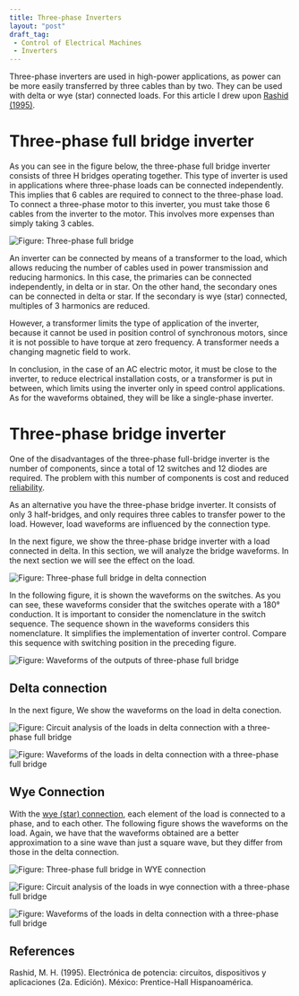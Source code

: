 ```yaml
---
title: Three-phase Inverters
layout: "post"
draft_tag:
 - Control of Electrical Machines
 - Inverters
---
```


Three-phase inverters are used in high-power applications, as power
can be more easily transferred by three cables than by two. They can
be used with delta or wye (star) connected loads. For this article I
drew upon [Rashid (1995)](#bib-rashid-1999).


# Three-phase full bridge inverter

As you can see in the figure below, the three-phase full bridge
inverter consists of three H bridges operating together. This type of
inverter is used in applications where three-phase loads can be
connected independently. This implies that 6 cables are required to
connect to the three-phase load. To connect a three-phase motor to
this inverter, you must take those 6 cables from the inverter to the
motor. This involves more expenses than simply taking 3 cables.


![Figure: Three-phase full bridge](http://ghsalazar.github.io/electrical-machines-control/images/three-phase-full-bridge-inverter.svg)


An inverter can be connected by means of a transformer to the load,
which allows reducing the number of cables used in power transmission
and reducing harmonics. In this case, the primaries can be connected
independently, in delta or in star. On the other hand, the secondary
ones can be connected in delta or star. If the secondary is wye (star)
connected, multiples of 3 harmonics are reduced.

However, a transformer limits the type of application of the inverter,
because it cannot be used in position control of synchronous motors,
since it is not possible to have torque at zero frequency. A
transformer needs a changing magnetic field to work.

In conclusion, in the case of an AC electric motor, it must be close
to the inverter, to reduce electrical installation costs, or a
transformer is put in between, which limits using the inverter only in
speed control applications. As for the waveforms obtained, they will
be like a single-phase inverter.


# Three-phase bridge inverter

One of the disadvantages of the three-phase full-bridge inverter is
the number of components, since a total of 12 switches and 12 diodes
are required. The problem with this number of components is cost and
reduced
[reliability](http://reliawiki.org/index.php/RBDs_and_Analytical_System_Reliability).

As an alternative you have the three-phase bridge inverter. It
consists of only 3 half-bridges, and only requires three cables to
transfer power to the load. However, load waveforms are influenced by
the connection type.

In the next figure, we show the three-phase bridge inverter with a
load connected in delta. In this section, we will analyze the bridge
waveforms. In the next section we will see the effect on the load.


![Figure: Three-phase full bridge in delta connection](http://ghsalazar.github.io/electrical-machines-control/images/three-phase-bridge-inverter-delta.svg)

In the following figure, it is shown the waveforms on the switches. As
you can see, these waveforms consider that the switches operate with a
180° conduction. It is important to consider the nomenclature in the
switch sequence. The sequence shown in the waveforms considers this
nomenclature. It simplifies the implementation of inverter
control. Compare this sequence with switching position in the
preceding figure.

![Figure: Waveforms of the outputs of three-phase full bridge](http://ghsalazar.github.io/electrical-machines-control/images/waveforms-three-phase-bridge-inverter-180-plot.svg)

## Delta connection

In the next figure, We show the waveforms on the load in delta conection.

![Figure: Circuit analysis of the loads in delta connection with a three-phase full bridge](http://ghsalazar.github.io/electrical-machines-control/images/delta-analysis.svg)


![Figure: Waveforms of the loads in delta connection with a three-phase full bridge](http://ghsalazar.github.io/electrical-machines-control/images/waveforms-three-phase-bridge-inverter-delta.svg)


## Wye Connection

With the [wye (star)
connection](https://www.allaboutcircuits.com/textbook/alternating-current/chpt-10/three-phase-y-delta-configurations/),
each element of the load is connected to a phase, and to each
other. The following figure shows the waveforms on the load. Again, we
have that the waveforms obtained are a better approximation to a sine
wave than just a square wave, but they differ from those in the delta
connection.

![Figure: Three-phase full bridge in WYE connection](http://ghsalazar.github.io/electrical-machines-control/images/three-phase-bridge-inverter-wye.svg)


![Figure: Circuit analysis of the loads in wye connection with a three-phase full bridge](http://ghsalazar.github.io/electrical-machines-control/images/wye-analysis.svg)


![Figure: Waveforms of the loads in delta connection with a three-phase full bridge](http://ghsalazar.github.io/electrical-machines-control/images/waveforms-three-phase-bridge-inverter-wye.svg)


## References

<p id="#bib-rashid-1999">Rashid, M. H. (1995). Electrónica de potencia: circuitos, dispositivos
y aplicaciones (2a. Edición). México: Prentice-Hall Hispanoamérica.</p>

